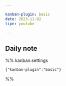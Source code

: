 ```yaml
---

kanban-plugin: basic
date: 2023-11-02
tipe: youtube

---
```


## Daily note





%% kanban:settings
```
{"kanban-plugin":"basic"}
```
%%